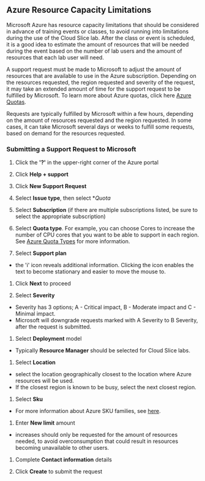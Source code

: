 ## **Azure Resource Capacity Limitations**

Microsoft Azure has resource capacity limitations that should be considered in advance of training events or classes, to avoid running into limitations during the use of the Cloud Slice lab. After the class or event is scheduled, it is a good idea to estimate the amount of resources that will be needed during the event based on the number of lab users and the amount of resources that each lab user will need.

A support request must be made to Microsoft to adjust the amount of resources that are available to use in the Azure subscription. Depending on the resources requested, the region requested and severity of the request, it may take an extended amount of time for the support request to be fulfilled by Microsoft. To learn more about Azure quotas, click here [Azure Quotas](https://docs.microsoft.com/en-us/azure/azure-subscription-service-limits).

Requests are typically fulfilled by Microsoft within a few hours, depending on the amount of resources requested and the region requested. In some cases, it can take Microsoft several days or weeks to fulfill some requests, based on demand for the resources requested.

### **Submitting a Support Request to Microsoft** 

1. Click the **'?'** in the upper-right corner of the Azure portal

1. Click **Help + support**

1. Click **New Support Request**

1. Select **Issue type**, then select **Quota*

1. Select **Subscription** (if there are multiple subscriptions listed, be sure to select the appropriate subscription)

1. Select **Quota type**. For example, you can choose Cores to increase the number of CPU cores that you want to be able to support in each region. See <a href="https://docs.microsoft.com/en-us/azure/azure-stack/azure-stack-quota-types">Azure Quota Types</a> for more information.

1. Select **Support plan**

  - the 'i' icon reveals additional information. Clicking the icon enables the text to become stationary and easier to move the mouse to. 

1. Click **Next** to proceed

1. Select **Severity** 

  - Severity has 3 options; A - Critical impact, B - Moderate impact and C - Minimal impact.
  - Microsoft will downgrade requests marked with A Severity to B Severity, after the request is submitted.

1. Select **Deployment** model
  - Typically **Resource Manager** should be selected for Cloud Slice labs.

1. Select **Location**
  - select the location geographically closest to the location where Azure resources will be used.
  - If the closest region is known to be busy, select the next closest region. 

1. Select **Sku** 
  - For more information about Azure SKU families, see [here](https://azure.microsoft.com/en-ca/pricing/details/virtual-machines/series/).

1. Enter **New limit** amount
  - increases should only be requested for the amount of resources needed, to avoid overconsumption that could result in resources becoming unavailable to other users. 

1. Complete **Contact information** details

1. Click **Create** to submit the request
